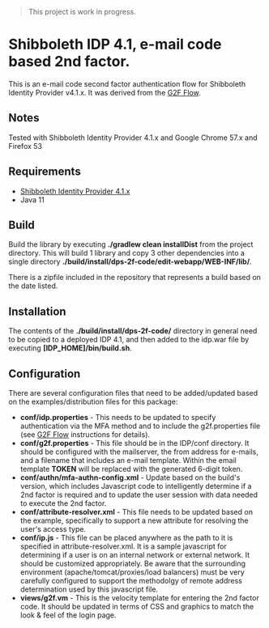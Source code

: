 > This project is work in progress.

# Shibboleth IDP 4.1, e-mail code based 2nd factor.
This is an e-mail code second factor authentication flow for Shibboleth Identity Provider v4.1.x. 
It was derived from the [G2F Flow](https://github.com/gtkrug/shib-g2f).  

## Notes
Tested with Shibboleth Identity Provider 4.1.x and Google Chrome 57.x and Firefox 53

## Requirements
* [Shibboleth Identity Provider 4.1.x](http://shibboleth.net/downloads/identity-provider/latest/)
* Java 11

## Build
Build the library by executing **./gradlew clean installDist** from the project directory.  This will build 1 library 
and copy 3 other dependencies into a single directory **./build/install/dps-2f-code/edit-webapp/WEB-INF/lib/**.  

There is a zipfile included in the repository that represents a build based on the date listed.

## Installation
The contents of the **./build/install/dps-2f-code/** directory in general need to be copied to a deployed IDP 4.1, and 
then added to the idp.war file by executing **[IDP_HOME]/bin/build.sh**.

## Configuration
There are several configuration files that need to be added/updated based on the examples/distribution files for this package:

* **conf/idp.properties** - This needs to be updated to specify authentication via the MFA method and to include the g2f.properties file (see [G2F Flow](https://github.com/gtkrug/shib-g2f) instructions for details).
* **conf/g2f.properties** - This file should be in the IDP/conf directory.  It should be configured with the mailserver, the from address for e-mails, and a filename that includes an e-mail template.  Within the email template **TOKEN** will be replaced with the generated 6-digit token.
* **conf/authn/mfa-authn-config.xml** - Update based on the build's version, which includes Javascript code to intelligently determine if a 2nd factor is required and to update the user session with data needed to execute the 2nd factor.
* **conf/attribute-resolver.xml** - This file needs to be updated based on the example, specifically to support a new attribute for resolving the user's access type.
* **conf/ip.js** - This file can be placed anywhere as the path to it is specified in attribute-resolver.xml.  It is a sample javascript for determining if a user is on an internal network or external network.  It should be customized appropriately.  Be aware that the surrounding environment (apache/tomcat/proxies/load balancers) must be very carefully configured to support the methodolgy of remote address determination used by this javascript file.  
* **views/g2f.vm** - This is the velocity template for entering the 2nd factor code.  It should be updated in terms of CSS and graphics to match the look & feel of the login page.

